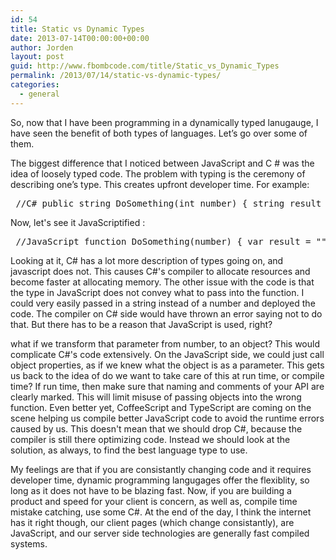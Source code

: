 ```yaml
---
id: 54
title: Static vs Dynamic Types
date: 2013-07-14T00:00:00+00:00
author: Jorden
layout: post
guid: http://www.fbombcode.com/title/Static_vs_Dynamic_Types
permalink: /2013/07/14/static-vs-dynamic-types/
categories:
  - general
---
```

 <p> So, now that I have been programming in a dynamically typed lanugauge, I have seen the benefit of both types of languages. Let&#8217;s go over some of them. </p> <p> The biggest difference that I noticed between JavaScript and C # was the idea of loosely typed code. The problem with typing is the ceremony of describing one&#8217;s type. This creates upfront developer time. For example: </p> <pre class="formatCode"> //C# public string DoSomething(int number) { string result = ""; for(int i = 0; i < number; i ++) { result += i.ToString(); } return result; } </pre> <p> Now, let's see it JavaScriptified : </p> <pre class="formatCode"> //JavaScript function DoSomething(number) { var result = ""; for(var i = 0; i < number; i++) { result += i + " "; } return result; } </pre> <p> Looking at it, C# has a lot more description of types going on, and javascript does not. This causes C#'s compiler to allocate resources and become faster at allocating memory. The other issue with the code is that the type in JavaScript does not convey what to pass into the function. I could very easily passed in a string instead of a number and deployed the code. The compiler on C# side would have thrown an error saying not to do that. But there has to be a reason that JavaScript is used, right? </p> <p> what if we transform that parameter from number, to an object? This would complicate C#'s code extensively. On the JavaScript side, we could just call object properties, as if we knew what the object is as a parameter. This gets us back to the idea of do we want to take care of this at run time, or compile time? If run time, then make sure that naming and comments of your API are clearly marked. This will limit misuse of passing objects into the wrong function. Even better yet, CoffeeScript and TypeScript are coming on the scene helping us compile better JavaScript code to avoid the runtime errors caused by us. This doesn't mean that we should drop C#, because the compiler is still there optimizing code. Instead we should look at the solution, as always, to find the best language type to use. </p> <p> My feelings are that if you are consistantly changing code and it requires developer time, dynamic programming langugages offer the flexiblity, so long as it does not have to be blazing fast. Now, if you are building a product and speed for your client is concern, as well as, compile time mistake catching, use some C#. At the end of the day, I think the internet has it right though, our client pages (which change consistantly), are JavaScript, and our server side technologies are generally fast compiled systems. </p>